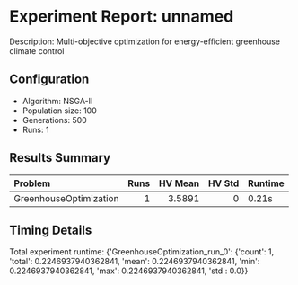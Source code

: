 # Experiment Report: unnamed

Description: Multi-objective optimization for energy-efficient greenhouse climate control

## Configuration
- Algorithm: NSGA-II
- Population size: 100
- Generations: 500
- Runs: 1

## Results Summary

| Problem                |   Runs |   HV Mean |   HV Std | Runtime   |
|:-----------------------|-------:|----------:|---------:|:----------|
| GreenhouseOptimization |      1 |    3.5891 |        0 | 0.21s     |

## Timing Details

Total experiment runtime: {'GreenhouseOptimization_run_0': {'count': 1, 'total': 0.2246937940362841, 'mean': 0.2246937940362841, 'min': 0.2246937940362841, 'max': 0.2246937940362841, 'std': 0.0}}
